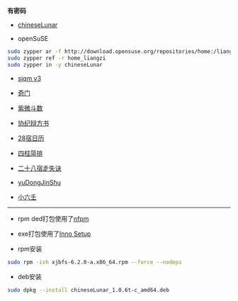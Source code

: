 ## 

**有密码**

- [chineseLunar](https://github.com/Aquarian-Age/ccal/releases/tag/chineseLunar)

- openSuSE
```bash
sudo zypper ar -f http://download.opensuse.org/repositories/home:/liangzi/openSUSE_Tumbleweed/home:liangzi.repo
sudo zypper ref -r home_liangzi
sudo zypper in -y chineseLunar
```

- [sjqm v3](https://github.com/Aquarian-Age/ccal/releases/tag/v3.0.0)


- [奇门](https://github.com/Aquarian-Age/ccal/releases/tag/qm-govcl)


- [紫微斗数](https://github.com/Aquarian-Age/ccal/releases/tag/zwds-govcl)


- [协纪辩方书](https://github.com/Aquarian-Age/ccal/releases/tag/xjbfs-v6)


- [28宿日历](https://github.com/Aquarian-Age/ccal/releases/tag/28%E5%AE%BF%E6%97%A5%E5%8E%86)


- [四柱简排](https://github.com/Aquarian-Age/ccal/releases/tag/sizhu)


- [二十八宿走失诀](https://github.com/Aquarian-Age/ccal/releases/tag/zouShi)


- [yuDongJinShu](https://github.com/Aquarian-Age/ccal/releases/tag/yuDongJinShu)


- [小六壬](https://github.com/Aquarian-Age/ccal/releases/tag/xiaoliuren)


---

- rpm ded打包使用了[nfpm](https://github.com/goreleaser/nfpm)

- exe打包使用了[Inno Setup](https://jrsoftware.org/isinfo.php)

- rpm安装

```bash
sudo rpm -ivh xjbfs-6.2.0-a.x86_64.rpm --force --nodeps
```

- deb安装
```bash
sudo dpkg --install chineseLunar_1.0.6t-c_amd64.deb
```
